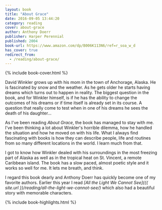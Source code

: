 ```yaml
---
layout: book
title: "About Grace"
date: 2016-09-05 13:44:20
category: reading
cover: about-grace
author: Anthony Doerr
publisher: Harper Perennial
published: 2004
book-url: https://www.amazon.com/dp/B006K113N6/ref=r_soa_w_d
has_cover: true
redirect_from:
  - /reading/about-grace/
---
```

{% include book-cover.html %}

David Winkler grows up with his mom in the town of Anchorage, Alaska. He is fascinated by snow and the weather. As he gets older he starts having dreams which turns out to happen in reality. The biggest question in the book, and for Winkler himself, is if he has the ability to change the outcomes of his dreams or if time itself is already set in its course. A question that really come to test when in one of his dreams he sees the death of his daughter...

As I've been reading *About Grace*, the book has managed to stay with me. I've been thinking a lot about Winkler's horrible dilemma, how he handled the situation and how he moved on with his life. What I always find fascinating with books is how they can describe people, life and routines from so many different locations in the world. I learn much from that.

I got to know how Winkler dealed with his surroundings in the most freezing part of Alaska as well as in the tropical heat on St. Vincent, a remote Caribbean island. The book has a slow paced, almost poetic style and it works so well for me. It lets me breath, and think.

I regard this book dearly and Anthony Doerr has quickly become one of my favorite authors. Earlier this year I read *[All the Light We Cannot See]({{ site.url }}/reading/all-the-light-we-cannot-see/)* which also had a beautiful story with memorable characters.

{% include book-highlights.html %}
